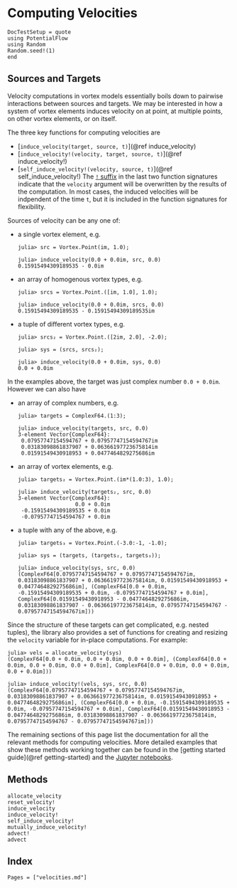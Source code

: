 # Computing Velocities

```@meta
DocTestSetup = quote
using PotentialFlow
using Random
Random.seed!(1)
end
```

## Sources and Targets

Velocity computations in vortex models essentially boils down to pairwise interactions between sources and targets.
We may be interested in how a system of vortex elements induces velocity on at point, at multiple points, on other vortex elements, or on itself.

The three key functions for computing velocities are
- [`induce_velocity(target, source, t)`](@ref induce_velocity)
- [`induce_velocity!(velocity, target, source, t)`](@ref induce_velocity!)
- [`self_induce_velocity!(velocity, source, t)`](@ref self_induce_velocity!)
The [`!` suffix](https://docs.julialang.org/en/latest/manual/style-guide.html#Append-!-to-names-of-functions-that-modify-their-arguments-1) in the last two function signatures indicate that the `velocity` argument will be overwritten by the results of the computation.
In most cases, the induced velocities will be indpendent of the time `t`, but it is included in the function signatures for flexibility.

Sources of velocity can be any one of:
- a single vortex element, e.g.
  ```jldoctest sources-targets
  julia> src = Vortex.Point(im, 1.0);

  julia> induce_velocity(0.0 + 0.0im, src, 0.0)
  0.15915494309189535 - 0.0im
  ```
- an array of homogenous vortex types, e.g.
  ```jldoctest sources
  julia> srcs = Vortex.Point.([im, 1.0], 1.0);

  julia> induce_velocity(0.0 + 0.0im, srcs, 0.0)
  0.15915494309189535 - 0.15915494309189535im
  ```
- a tuple of different vortex types, e.g.
  ```jldoctest sources
  julia> srcs₂ = Vortex.Point.([2im, 2.0], -2.0);

  julia> sys = (srcs, srcs₂);

  julia> induce_velocity(0.0 + 0.0im, sys, 0.0)
  0.0 + 0.0im
  ```

In the examples above, the target was just complex number `0.0 + 0.0im`.
However we can also have

- an array of complex numbers, e.g.
  ```jldoctest sources-targets
  julia> targets = ComplexF64.(1:3);

  julia> induce_velocity(targets, src, 0.0)
  3-element Vector{ComplexF64}:
   0.07957747154594767 + 0.07957747154594767im
   0.03183098861837907 + 0.06366197723675814im
   0.01591549430918953 + 0.0477464829275686im
  ```
- an array of vortex elements, e.g.
  ```jldoctest sources-targets
  julia> targets₂ = Vortex.Point.(im*(1.0:3), 1.0);

  julia> induce_velocity(targets₂, src, 0.0)
  3-element Vector{ComplexF64}:
                    0.0 + 0.0im
   -0.15915494309189535 + 0.0im
   -0.07957747154594767 + 0.0im
  ```
- a tuple with any of the above, e.g.
  ```jldoctest sources-targets
  julia> targets₃ = Vortex.Point.(-3.0:-1, -1.0);

  julia> sys = (targets, (targets₂, targets₃));

  julia> induce_velocity(sys, src, 0.0)
  (ComplexF64[0.07957747154594767 + 0.07957747154594767im, 0.03183098861837907 + 0.06366197723675814im, 0.01591549430918953 + 0.0477464829275686im], (ComplexF64[0.0 + 0.0im, -0.15915494309189535 + 0.0im, -0.07957747154594767 + 0.0im], ComplexF64[0.01591549430918953 - 0.0477464829275686im, 0.03183098861837907 - 0.06366197723675814im, 0.07957747154594767 - 0.07957747154594767im]))
  ```

Since the structure of these targets can get complicated, e.g. nested tuples), the library also provides a set of functions for creating and resizing the `velocity` variable for in-place computations.
For example:
```jldoctest sources-targets
julia> vels = allocate_velocity(sys)
(ComplexF64[0.0 + 0.0im, 0.0 + 0.0im, 0.0 + 0.0im], (ComplexF64[0.0 + 0.0im, 0.0 + 0.0im, 0.0 + 0.0im], ComplexF64[0.0 + 0.0im, 0.0 + 0.0im, 0.0 + 0.0im]))

julia> induce_velocity!(vels, sys, src, 0.0)
(ComplexF64[0.07957747154594767 + 0.07957747154594767im, 0.03183098861837907 + 0.06366197723675814im, 0.01591549430918953 + 0.0477464829275686im], (ComplexF64[0.0 + 0.0im, -0.15915494309189535 + 0.0im, -0.07957747154594767 + 0.0im], ComplexF64[0.01591549430918953 - 0.0477464829275686im, 0.03183098861837907 - 0.06366197723675814im, 0.07957747154594767 - 0.07957747154594767im]))
```

The remaining sections of this page list the documentation for all the relevant methods for computing velocities.
More detailed examples that show these methods working together can be found in the [getting started guide](@ref getting-started) and the [Jupyter notebooks](https://github.com/darwindarak/VortexModel.jl/tree/master/examples).

## Methods

```@docs
allocate_velocity
reset_velocity!
induce_velocity
induce_velocity!
self_induce_velocity!
mutually_induce_velocity!
advect!
advect
```

## Index

```@index
Pages = ["velocities.md"]
```
